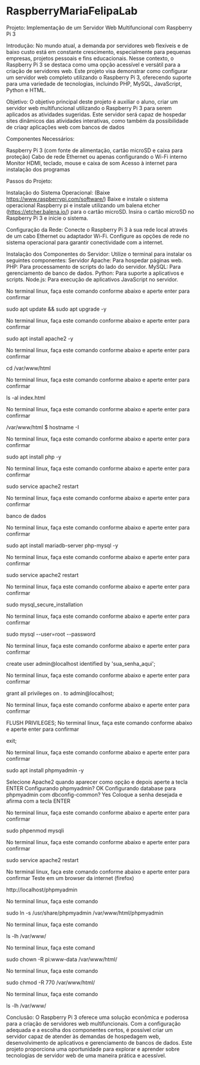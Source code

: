 # RaspberryMariaFelipaLab

Projeto: Implementação de um Servidor Web Multifuncional com Raspberry Pi 3

Introdução:
No mundo atual, a demanda por servidores web flexíveis e de baixo custo está em constante crescimento, especialmente para pequenas empresas, projetos pessoais e fins educacionais. Nesse contexto, o Raspberry Pi 3 se destaca como uma opção acessível e versátil para a criação de servidores web. Este projeto visa demonstrar como configurar um servidor web completo utilizando o Raspberry Pi 3, oferecendo suporte para uma variedade de tecnologias, incluindo PHP, MySQL, JavaScript, Python e HTML.

Objetivo:
O objetivo principal deste projeto é auxiliar o aluno, criar um servidor web multifuncional utilizando o Raspberry Pi 3 para serem aplicados as atividades sugeridas. Este servidor será capaz de hospedar sites dinâmicos das atividades interativas, como também da possibilidade de criaqr aplicações web com bancos de dados

Componentes Necessários:

Raspberry Pi 3 (com fonte de alimentação, cartão microSD e caixa para proteção)
Cabo de rede Ethernet ou apenas configurando o Wi-Fi interno
Monitor HDMI, teclado, mouse e caixa de som
Acesso à internet para instalação dos programas

Passos do Projeto:

Instalação do Sistema Operacional: (Baixe https://www.raspberrypi.com/software/)
Baixe e instale o sistema operacional Raspberry pi e instale utilizando um balena etcher (https://etcher.balena.io/) para o cartão microSD.
Insira o cartão microSD no Raspberry Pi 3 e inicie o sistema.

Configuração da Rede:
Conecte o Raspberry Pi 3 à sua rede local através de um cabo Ethernet ou adaptador Wi-Fi.
Configure as opções de rede no sistema operacional para garantir conectividade com a internet.

Instalação dos Componentes do Servidor:
Utilize o terminal para instalar os seguintes componentes:
Servidor Apache: Para hospedar páginas web.
PHP: Para processamento de scripts do lado do servidor.
MySQL: Para gerenciamento de banco de dados.
Python: Para suporte a aplicativos e scripts.
Node.js: Para execução de aplicativos JavaScript no servidor.

No terminal linux, faça este comando conforme abaixo e aperte enter para confirmar

sudo apt update && sudo apt upgrade -y

No terminal linux, faça este comando conforme abaixo e aperte enter para confirmar

sudo apt install apache2 -y

No terminal linux, faça este comando conforme abaixo e aperte enter para confirmar

cd /var/www/html

No terminal linux, faça este comando conforme abaixo e aperte enter para confirmar

ls -al index.html

No terminal linux, faça este comando conforme abaixo e aperte enter para confirmar

/var/www/html $ hostname -I	

No terminal linux, faça este comando conforme abaixo e aperte enter para confirmar

sudo apt install php -y

No terminal linux, faça este comando conforme abaixo e aperte enter para confirmar

sudo service apache2 restart

No terminal linux, faça este comando conforme abaixo e aperte enter para confirmar

 banco de dados

No terminal linux, faça este comando conforme abaixo e aperte enter para confirmar

sudo apt install mariadb-server php-mysql -y

No terminal linux, faça este comando conforme abaixo e aperte enter para confirmar

sudo service apache2 restart

No terminal linux, faça este comando conforme abaixo e aperte enter para confirmar

sudo mysql_secure_installation

No terminal linux, faça este comando conforme abaixo e aperte enter para confirmar

sudo mysql --user=root --password

No terminal linux, faça este comando conforme abaixo e aperte enter para confirmar

create user admin@localhost identified by 'sua_senha_aqui';

No terminal linux, faça este comando conforme abaixo e aperte enter para confirmar

grant all privileges on *.* to admin@localhost;

No terminal linux, faça este comando conforme abaixo e aperte enter para confirmar

FLUSH PRIVILEGES;
No terminal linux, faça este comando conforme abaixo e aperte enter para confirmar

exit;

No terminal linux, faça este comando conforme abaixo e aperte enter para confirmar

sudo apt install phpmyadmin -y

Selecione Apache2 quando aparecer como opção e depois aperte a tecla ENTER
Configurando phpmyadmin? OK
Configurando database para phpmyadmin com dbconfig-common? Yes
Coloque a senha desejada e afirma com a tecla ENTER


No terminal linux, faça este comando conforme abaixo e aperte enter para confirmar

sudo phpenmod mysqli

No terminal linux, faça este comando conforme abaixo e aperte enter para confirmar

sudo service apache2 restart

No terminal linux, faça este comando conforme abaixo e aperte enter para confirmar
 Teste em um browser da internet (firefox)

http://localhost/phpmyadmin

 No terminal linux, faça este comando
 
 sudo ln -s /usr/share/phpmyadmin /var/www/html/phpmyadmin

 No terminal linux, faça este comando

ls -lh /var/www/

 No terminal linux, faça este comand
 
sudo chown -R pi:www-data /var/www/html/

 No terminal linux, faça este comando

sudo chmod -R 770 /var/www/html/

 No terminal linux, faça este comando

ls -lh /var/www/



Conclusão:
O Raspberry Pi 3 oferece uma solução econômica e poderosa para a criação de servidores web multifuncionais. Com a configuração adequada e a escolha dos componentes certos, é possível criar um servidor capaz de atender às demandas de hospedagem web, desenvolvimento de aplicativos e gerenciamento de bancos de dados. Este projeto proporciona uma oportunidade para explorar e aprender sobre tecnologias de servidor web de uma maneira prática e acessível.

